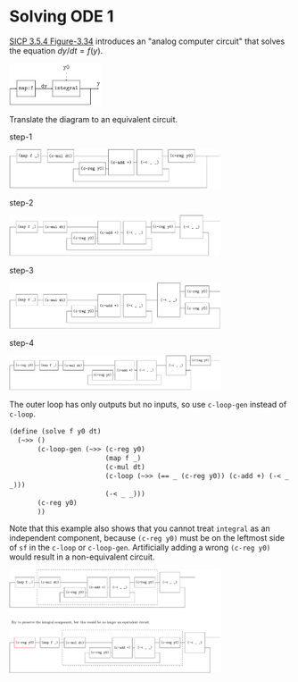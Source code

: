 # Solving ODE 1

[SICP 3.5.4 Figure-3.34](https://web.mit.edu/6.001/6.037/sicp.pdf) introduces an "analog computer circuit" that solves the equation $dy/dt = f(y)$.

<img src="figures/image-20231218064717141.png" alt="image-20231218064717141" width=33% />

Translate the diagram to an equivalent circuit.

step-1

<img src="figures/image-20231218065141288.png" alt="image-20231218065141288" width=75% />

step-2

<img src="figures/image-20231218065221026.png" alt="image-20231218065221026" width=75% />

step-3

<img src="figures/image-20231218065255779.png" alt="image-20231218065255779" width=75% />

step-4

<img src="figures/image-20231218065327507.png" alt="image-20231218065327507" width=75% />

The outer loop has only outputs but no inputs, so use `c-loop-gen` instead of `c-loop`.

```
(define (solve f y0 dt)
  (~>> ()
       (c-loop-gen (~>> (c-reg y0)
                        (map f _)
                        (c-mul dt)
                        (c-loop (~>> (== _ (c-reg y0)) (c-add +) (-< _ _)))
                        (-< _ _)))
       (c-reg y0)
       ))
```

Note that this example also shows that you cannot treat `integral` as an independent component, because `(c-reg y0)` must be on the leftmost side of `sf` in the `c-loop` or `c-loop-gen`. Artificially adding a wrong `(c-reg y0)` would result in a non-equivalent circuit.

<img src="figures/image-20231220070604975.png" alt="image-20231220070604975" width=75% />

